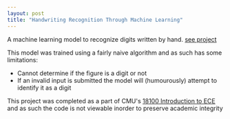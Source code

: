 ```yaml
---
layout: post
title: "Handwriting Recognition Through Machine Learning"
---
```


<!--more-->
A machine learning model to recognize digits written by hand.
[see project](/HandwritingML)
<!--more-->
This model was trained using a fairly naive algorithm and as such has some limitations:
 - Cannot determine if the figure is a digit or not
 - If an invalid input is submitted the model will (humourously) attempt to identify it as a digit 

This project was completed as a part of CMU's [18100 Introduction to ECE](/coursework) and as such the code is not viewable inorder to preserve academic integrity
